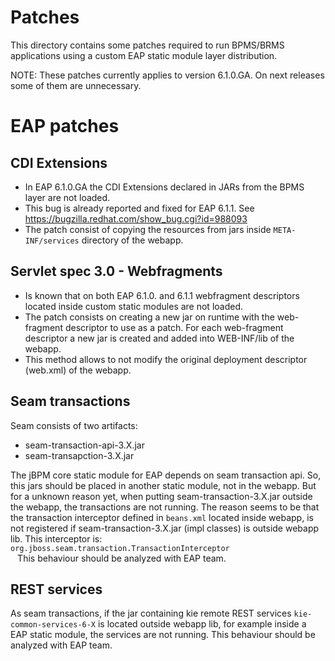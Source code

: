 Patches
=======

This directory contains some patches required to run BPMS/BRMS applications using a custom EAP static module layer distribution.

NOTE: These patches currently applies to version 6.1.0.GA. On next releases some of them are unnecessary.

EAP patches
===========

CDI Extensions
--------------
* In EAP 6.1.0.GA the CDI Extensions declared in JARs from the BPMS layer are not loaded.
* This bug is already reported and fixed for EAP 6.1.1.
   See https://bugzilla.redhat.com/show_bug.cgi?id=988093
* The patch consist of copying the resources from jars inside <code>META-INF/services</code> directory of the webapp.

Servlet spec 3.0 - Webfragments
-------------------------------
* Is known that on both EAP 6.1.0. and 6.1.1 webfragment descriptors located inside custom static modules are not loaded.
* The patch consists on creating a new jar on runtime with the web-fragment descriptor to use as a patch. For each web-fragment descriptor a new jar is created and added into WEB-INF/lib of the webapp.
* This method allows to not modify the original deployment descriptor (web.xml) of the webapp.

Seam transactions
-----------------
Seam consists of two artifacts:
* seam-transaction-api-3.X.jar
* seam-transapction-3.X.jar

The jBPM core static module for EAP depends on seam transaction api. So, this jars should be placed in another static module, not in the webapp.
But for a unknown reason yet, when putting seam-transaction-3.X.jar outside the webapp, the transactions are not running.
The reason seems to be that the transaction interceptor defined in <code>beans.xml</code> located inside webapp, is not registered if seam-transaction-3.X.jar (impl classes) is outside webapp lib.
This interceptor is:
 <code>
 <interceptors>
      <class>org.jboss.seam.transaction.TransactionInterceptor</class>
  </interceptors>
 </code>
This behaviour should be analyzed with EAP team.

REST services
-------------
As seam transactions, if the jar containing kie remote REST services <code>kie-common-services-6-X</code> is located outside webapp lib, for example inside a EAP static module, the services are not running.
This behaviour should be analyzed with EAP team.
